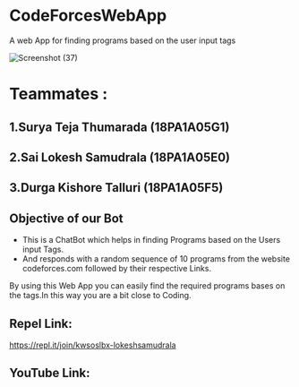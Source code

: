 # CodeForcesWebApp
A web App for finding programs based on the user input tags

![Screenshot (37)](https://user-images.githubusercontent.com/72602927/96442723-352c8000-1229-11eb-85c7-b68ecef1c811.png)

# Teammates :
 ## 1.Surya Teja Thumarada (18PA1A05G1)
 ## 2.Sai Lokesh Samudrala (18PA1A05E0)
 ## 3.Durga Kishore Talluri (18PA1A05F5)
 
## Objective of our Bot
 * This is a ChatBot which helps in finding Programs based on the Users input Tags.
 * And responds with a random sequence of 10 programs from the website codeforces.com followed by their respective Links.
 
 By using this Web App you can easily find the required programs bases on the tags.In this way you are a bit close to Coding.
 
## Repel Link:
 https://repl.it/join/kwsoslbx-lokeshsamudrala
 
## YouTube Link:

